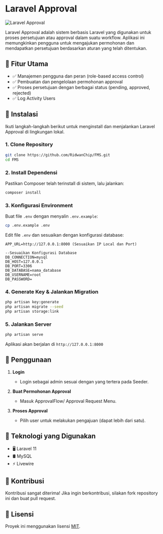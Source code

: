 # Laravel Approval

![Laravel Approval](https://img.shields.io/badge/Laravel-11-red.svg)

Laravel Approval adalah sistem berbasis Laravel yang digunakan untuk proses persetujuan atau approval dalam suatu workflow. Aplikasi ini memungkinkan pengguna untuk mengajukan permohonan dan mendapatkan persetujuan berdasarkan aturan yang telah ditentukan.

## 📌 Fitur Utama
- ✅ Manajemen pengguna dan peran (role-based access control)
- ✅ Pembuatan dan pengelolaan permohonan approval
- ✅ Proses persetujuan dengan berbagai status (pending, approved, rejected)
- ✅ Log Activity Users

## 🚀 Instalasi
Ikuti langkah-langkah berikut untuk menginstall dan menjalankan Laravel Approval di lingkungan lokal.

### 1. Clone Repository
```sh
git clone https://github.com/RidwanChip/FMS.git
cd FMS
```

### 2. Install Dependensi
Pastikan Composer telah terinstall di sistem, lalu jalankan:
```sh
composer install
```

### 3. Konfigurasi Environment
Buat file `.env` dengan menyalin `.env.example`:
```sh
cp .env.example .env
```
Edit file `.env` dan sesuaikan dengan konfigurasi database:
```
APP_URL=http://127.0.0.1:8000 (Sesuaikan IP Local dan Port)

--Sesuaikan Konfigurasi Database
DB_CONNECTION=mysql
DB_HOST=127.0.0.1
DB_PORT=3306
DB_DATABASE=nama_database
DB_USERNAME=root
DB_PASSWORD=
```

### 4. Generate Key & Jalankan Migration
```sh
php artisan key:generate
php artisan migrate --seed
php artisan storage:link
```

### 5. Jalankan Server
```sh
php artisan serve
```
Aplikasi akan berjalan di `http://127.0.0.1:8000`

## 📖 Penggunaan

1. **Login**
   - Login sebagai admin sesuai dengan yang tertera pada Seeder.
   
2. **Buat Permohonan Approval**
   - Masuk ApprovalFlow/ Approval Request Menu.

3. **Proses Approval**
   - Pilih user untuk melakukan pengajuan (dapat lebih dari satu).

## 🔧 Teknologi yang Digunakan
- 🖥️ Laravel 11
- 🛢️ MySQL
- ⚡ Livewire

## 🤝 Kontribusi
Kontribusi sangat diterima! Jika ingin berkontribusi, silakan fork repository ini dan buat pull request.

## 📜 Lisensi
Proyek ini menggunakan lisensi [MIT](LICENSE).


